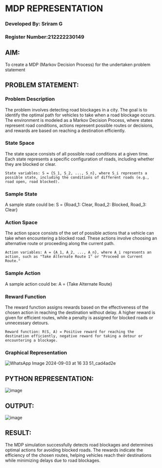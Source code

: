 # MDP REPRESENTATION

### Developed By: Sriram G
### Register Number:212222230149
## AIM:

To create a MDP (Markov Decision Process) for the undertaken problem statement

## PROBLEM STATEMENT:

### Problem Description

The problem involves detecting road blockages in a city. The goal is to identify the optimal path for vehicles to take when a road blockage occurs. The environment is modeled as a Markov Decision Process, where states represent road conditions, actions represent possible routes or decisions, and rewards are based on reaching a destination efficiently.

### State Space

The state space consists of all possible road conditions at a given time. Each state represents a specific configuration of roads, including whether they are blocked or clear.


    State variables: S = {S_1, S_2, ..., S_n}, where S_i represents a possible state, including the conditions of different roads (e.g., road open, road blocked).

### Sample State

A sample state could be: S = {Road_1: Clear, Road_2: Blocked, Road_3: Clear}

### Action Space

The action space consists of the set of possible actions that a vehicle can take when encountering a blocked road. These actions involve choosing an alternative route or proceeding along the current path.

    Action variables: A = {A_1, A_2, ..., A_n}, where A_i represents an action, such as "Take Alternate Route 1" or "Proceed on Current Route."

### Sample Action

A sample action could be: A = {Take Alternate Route}

### Reward Function

The reward function assigns rewards based on the effectiveness of the chosen action in reaching the destination without delay. A higher reward is given for efficient routes, while a penalty is assigned for blocked roads or unnecessary detours.

    Reward function: R(S, A) = Positive reward for reaching the destination efficiently, negative reward for taking a detour or encountering a blockage.

### Graphical Representation

![WhatsApp Image 2024-09-03 at 16 33 51_cad4ad2e](https://github.com/user-attachments/assets/1576ca9e-b2f6-45d5-a1e4-b630f7becf9b)


## PYTHON REPRESENTATION:

![image](https://github.com/user-attachments/assets/d1289e5a-f490-4a1e-bb0b-cb712679eef1)


## OUTPUT:

![image](https://github.com/user-attachments/assets/d6e82257-b4d2-48cf-8541-d0d833d1b5b6)


## RESULT:

The MDP simulation successfully detects road blockages and determines optimal actions for avoiding blocked roads. The rewards indicate the efficiency of the chosen routes, helping vehicles reach their destinations while minimizing delays due to road blockages.

